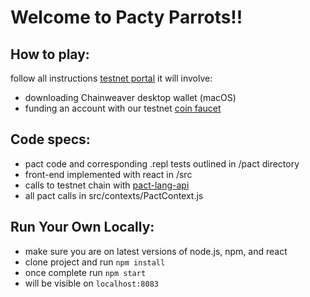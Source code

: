 # Welcome to Pacty Parrots!!

## How to play:
follow all instructions [testnet portal](testnet.chainweb.com)
it will involve:
  - downloading Chainweaver desktop wallet (macOS)
  - funding an account with our testnet [coin faucet](faucet.testnet.chainweb.com)

## Code specs:
  - pact code and corresponding .repl tests outlined in /pact directory
  - front-end implemented with react in /src
  - calls to testnet chain with [pact-lang-api](https://github.com/kadena-io/pact-lang-api)
  - all pact calls in src/contexts/PactContext.js

## Run Your Own Locally:
  - make sure you are on latest versions of node.js, npm, and react
  - clone project and run
  `npm install`
  - once complete run `npm start`
  - will be visible on `localhost:8083`
